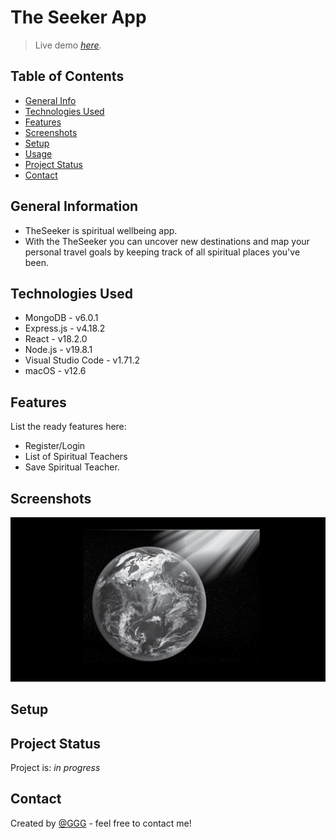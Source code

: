 # The Seeker App
> Live demo [_here_](http://theseeker.s3-website.eu-west-2.amazonaws.com/). <!-- If you have the project hosted somewhere, include the link here. -->

## Table of Contents
* [General Info](#general-information)
* [Technologies Used](#technologies-used)
* [Features](#features)
* [Screenshots](#screenshots)
* [Setup](#setup)
* [Usage](#usage)
* [Project Status](#project-status)
* [Contact](#contact)
<!-- * [License](#license) -->

## General Information
- TheSeeker is spiritual wellbeing app.
- With the TheSeeker you can uncover new destinations and map your personal travel goals by keeping track of all spiritual places you've been.

## Technologies Used
- MongoDB -  v6.0.1
- Express.js - v4.18.2
- React - v18.2.0
- Node.js - v19.8.1
- Visual Studio Code - v1.71.2
- macOS - v12.6

## Features
List the ready features here:
- Register/Login
- List of Spiritual Teachers
- Save Spiritual Teacher.

## Screenshots
![Example screenshot](./screenshots/theseeker_home.png)
<!-- ![Example screenshot](./screenshots/shopska_salad.png) -->
<!-- If you have screenshots you'd like to share, include them here. -->

## Setup

<!-- Proceed to describe how to install / get started with the project. -->


<!-- ## Usage -->
<!-- How does one go about using it? -->


## Project Status
Project is: _in progress_ 

## Contact
Created by [@GGG](http://3gbg.s3-website.eu-west-2.amazonaws.com/#intro) - feel free to contact me!